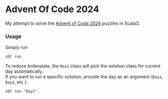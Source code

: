 # Advent Of Code 2024

My attempt to solve the [Advent of Code 2024](https://adventofcode.com/2024) puzzles in Scala3.

### Usage

Simply run
```shell
sbt run
```

To reduce boilerplate, the `Main` class will pick the solution class for current day automatically.  
If you want to run a specific solution, provide the day as an argument (`Day1`, `Day2`, etc.):
```shell
sbt run "Day1"
```